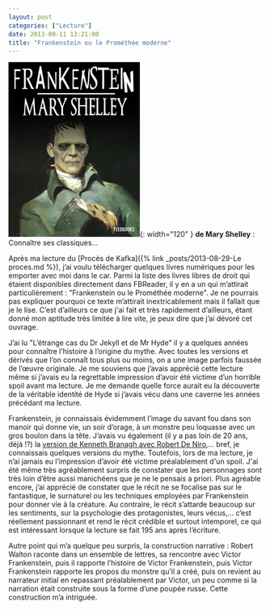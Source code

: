 ```yaml
---
layout: post
categories: ["Lecture"]
date: 2013-09-11 13:21:00
title: "Frankenstein ou le Prométhée moderne"
---
```


![couverture](/assets/images/couv_lecture/frankenstein.webp){: width="120" } **de Mary Shelley** : Connaître ses classiques…

Après ma lecture du [Procès de Kafka]({% link _posts/2013-08-29-Le proces.md %}),
j’ai voulu télécharger quelques livres
numériques pour les emporter avec moi dans le car. Parmi la liste des
livres libres de droit qui étaient disponibles directement dans
FBReader, il y en a un qui m’attirait particulièrement :
"Frankenstein ou le Prométhée moderne". Je ne pourrais pas
expliquer pourquoi ce texte m’attirait inextricablement mais il fallait
que je le lise. C’est d’ailleurs ce que j\'ai fait et très rapidement
d’ailleurs, étant donné mon aptitude très limitée à lire vite, je peux
dire que j’ai dévoré cet ouvrage.

J’ai lu "L’étrange cas du Dr Jekyll et de Mr Hyde" il y a
quelques années pour connaître l’histoire à l’origine du mythe. Avec
toutes les versions et dérivés que l’on connaît tous plus ou moins, on
a une image parfois faussée de l’œuvre originale. Je me souviens que
j’avais apprécié cette lecture même si j’avais eu la regrettable
impression d’avoir été victime d’un horrible spoil avant ma lecture.
Je me demande quelle force aurait eu la découverte de la véritable
identité de Hyde si j’avais vécu dans une caverne les années précédant
ma lecture.

Frankenstein, je connaissais évidemment l’image du savant fou dans son
manoir qui donne vie, un soir d’orage, à un monstre peu loquasse avec
un gros boulon dans la tête. J’avais vu également (il y a pas loin de
20 ans, déjà !?) la
[version de Kenneth Branagh avec Robert De Niro](http://www.allocine.fr/film/fichefilm_gen_cfilm=11324.html),…
bref, je connaissais quelques
versions du mythe. Toutefois, lors de ma lecture, je n’ai jamais eu
l’impression d’avoir été victime préalablement d\'un spoil. J\'ai été
même très agréablement surpris de constater que les personnages sont
très loin d’être aussi manichéens que je ne le pensais a priori. Plus
agréable encore, j’ai apprécié de constater que le récit ne se focalise
pas sur le fantastique, le surnaturel ou les techniques employées par
Frankenstein pour donner vie à la créature. Au contraire, le récit
s’attarde beaucoup sur les sentiments, sur la psychologie des
protagonistes, leurs vécus,… c’est réellement passionnant et rend le
récit crédible et surtout intemporel, ce qui est intéressant lorsque la
lecture se fait 195 ans après l’écriture.

Autre point qui m’a quelque peu surpris, la construction narrative :
Robert Walton raconte dans un ensemble de lettres, sa rencontre avec
Victor Frankenstein, puis il rapporte l’histoire de Victor
Frankenstein, puis Victor Frankenstein rapporte les propos du monstre
qu’il a créé, puis on revient au narrateur initial en repassant
préalablement par Victor, un peu comme si la narration était construite
sous la forme d’une poupée russe. Cette construction m’a intriguée.


